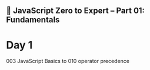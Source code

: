 ## 🚀 JavaScript Zero to Expert – Part 01: Fundamentals

# Day 1

003 JavaScript Basics to 010 operator precedence
